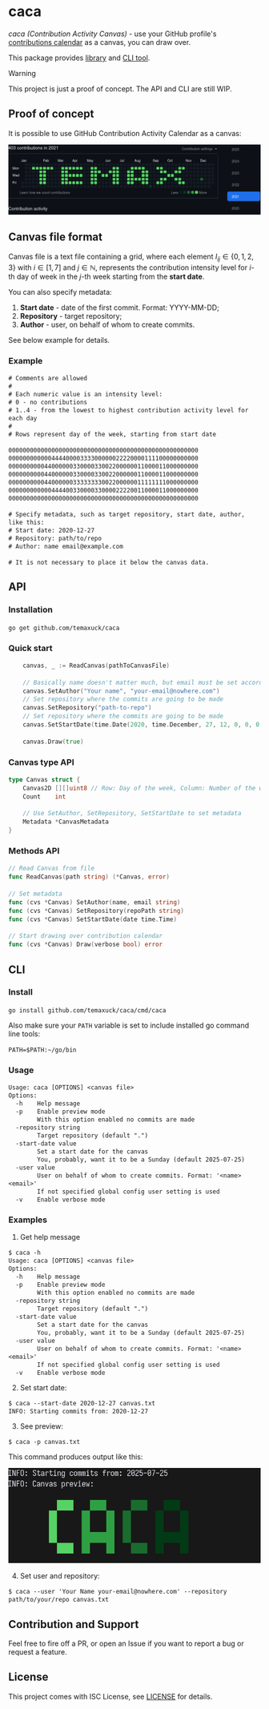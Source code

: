 # caca

*caca (Contribution Activity Canvas)* - use your GitHub profile's [contributions
calendar](https://docs.github.com/en/account-and-profile/setting-up-and-managing-your-github-profile/managing-contribution-settings-on-your-profile/viewing-contributions-on-your-profile#contributions-calendar)
as a canvas, you can draw over.

This package provides [library](#api) and [CLI tool](#cli).

> [!WARNING]
> This project is just a proof of concept. 
> The API and CLI are still WIP.

## Proof of concept

It is possible to use GitHub Contribution Activity Calendar as a canvas:

![poc](https://github.com/temaxuck/caca/blob/main/demo/poc.png?raw=true)

## Canvas file format

Canvas file is a text file containing a grid, where each element $I_{ij} \in \{ 0, 1, 2, 3 \}$ with $i \in [1, 7]$ and $j \in \mathbb{N}$, represents the contribution intensity level for $i$-th day of week in the $j$-th week starting from the **start date**.

You can also specify metadata:

1. **Start date** - date of the first commit. Format: YYYY-MM-DD;
2. **Repository** - target repository;
3. **Author** - user, on behalf of whom to create commits.

See below example for details.

### Example

```
# Comments are allowed
#
# Each numeric value is an intensity level:
# 0 - no contributions
# 1..4 - from the lowest to highest contribution activity level for each day
#
# Rows represent day of the week, starting from start date

00000000000000000000000000000000000000000000000000000
00000000000044440000333300000022220000111100000000000
00000000004400000033000033002200000011000011000000000
00000000004400000033000033002200000011000011000000000
00000000004400000033333333002200000011111111000000000
00000000000044440033000033000022220011000011000000000
00000000000000000000000000000000000000000000000000000

# Specify metadata, such as target repository, start date, author, like this:
# Start date: 2020-12-27
# Repository: path/to/repo
# Author: name email@example.com

# It is not necessary to place it below the canvas data. 
```

## API

### Installation

`go get github.com/temaxuck/caca`

### Quick start

```go
    canvas, _ := ReadCanvas(pathToCanvasFile)
    
    // Basically name doesn't matter much, but email must be set accordingly to your GitHub account
    canvas.SetAuthor("Your name", "your-email@nowhere.com")
    // Set repository where the commits are going to be made
    canvas.SetRepository("path-to-repo")
    // Set repository where the commits are going to be made
    canvas.SetStartDate(time.Date(2020, time.December, 27, 12, 0, 0, 0, time.UTC))
    
    canvas.Draw(true)
```

### Canvas type API

```go
type Canvas struct {
	Canvas2D [][]uint8 // Row: Day of the week, Column: Number of the week
	Count    int

    // Use SetAuthor, SetRepository, SetStartDate to set metadata
	Metadata *CanvasMetadata 
}
```
### Methods API

```go
// Read Canvas from file
func ReadCanvas(path string) (*Canvas, error)

// Set metadata
func (cvs *Canvas) SetAuthor(name, email string) 
func (cvs *Canvas) SetRepository(repoPath string)
func (cvs *Canvas) SetStartDate(date time.Time)

// Start drawing over contribution calendar
func (cvs *Canvas) Draw(verbose bool) error
```

## CLI

### Install

`go install github.com/temaxuck/caca/cmd/caca`

Also make sure your `PATH` variable is set to include installed go command line tools:

`PATH=$PATH:~/go/bin`

### Usage

```shell
Usage: caca [OPTIONS] <canvas file>
Options:
  -h	Help message
  -p	Enable preview mode
    	With this option enabled no commits are made
  -repository string
    	Target repository (default ".")
  -start-date value
    	Set a start date for the canvas
    	You, probably, want it to be a Sunday (default 2025-07-25)
  -user value
    	User on behalf of whom to create commits. Format: '<name> <email>'
    	If not specified global config user setting is used
  -v	Enable verbose mode
```

### Examples 

1. Get help message
```shell
$ caca -h
Usage: caca [OPTIONS] <canvas file>
Options:
  -h	Help message
  -p	Enable preview mode
    	With this option enabled no commits are made
  -repository string
    	Target repository (default ".")
  -start-date value
    	Set a start date for the canvas
    	You, probably, want it to be a Sunday (default 2025-07-25)
  -user value
    	User on behalf of whom to create commits. Format: '<name> <email>'
    	If not specified global config user setting is used
  -v	Enable verbose mode
```

2. Set start date:
```shell
$ caca --start-date 2020-12-27 canvas.txt
INFO: Starting commits from: 2020-12-27
```

3. See preview:
```shell
$ caca -p canvas.txt
```
This command produces output like this:

![preview command](https://github.com/temaxuck/caca/blob/main/demo/preview.png?raw=true)

4. Set user and repository:
```shell
$ caca --user 'Your Name your-email@nowhere.com' --repository path/to/your/repo canvas.txt
```

## Contribution and Support

Feel free to fire off a PR, or open an Issue if you want to report a bug or request a feature.

## License

This project comes with ISC License, see [LICENSE](#TODO-ADD-LICENSE-LINK) for details.
